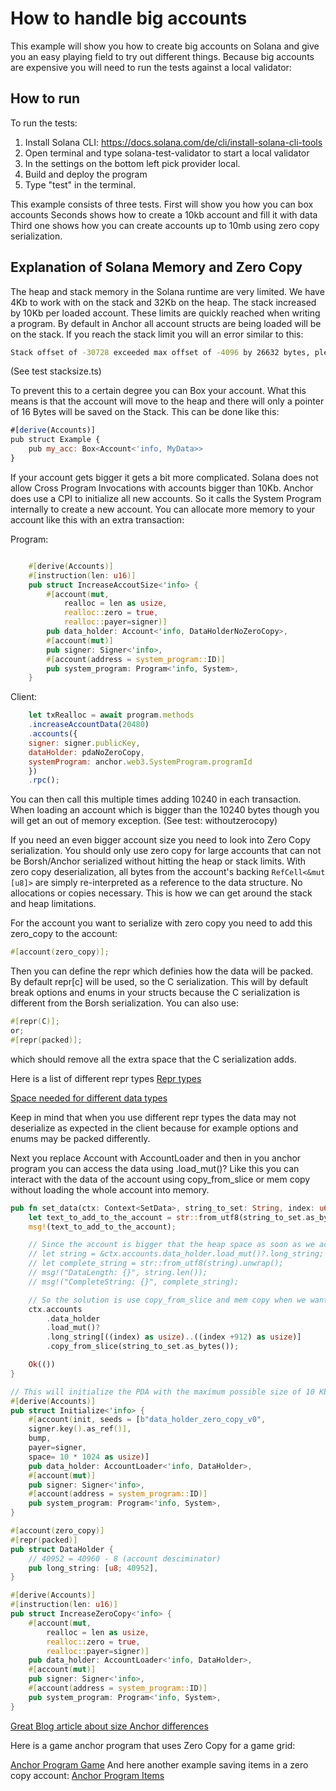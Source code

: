 # How to handle big accounts

This example will show you how to create big accounts on Solana and give you an easy playing field to try out different things.
Because big accounts are expensive you will need to run the tests against a local validator:

## How to run

To run the tests:

1. Install Solana CLI: https://docs.solana.com/de/cli/install-solana-cli-tools
2. Open terminal and type solana-test-validator to start a local validator
3. In the settings on the bottom left pick provider local.
4. Build and deploy the program
5. Type "test" in the terminal.

This example consists of three tests.
First will show you how you can box accounts
Seconds shows how to create a 10kb account and fill it with data
Third one shows how you can create accounts up to 10mb using zero copy serialization.

## Explanation of Solana Memory and Zero Copy

The heap and stack memory in the Solana runtime are very limited. We have 4Kb to work with on the stack and 32Kb on the heap.
The stack increased by 10Kb per loaded account. These limits are quickly reached when writing a program.
By default in Anchor all account structs are being loaded will be on the stack. If you reach the stack limit you will an error similar to this:

```sh
Stack offset of -30728 exceeded max offset of -4096 by 26632 bytes, please minimize large stack variables
```

(See test stacksize.ts)

To prevent this to a certain degree you can Box your account. What this means is that the account will move to the heap and there will only a pointer of 16 Bytes will be saved on the Stack.
This can be done like this:

```js
#[derive(Accounts)]
pub struct Example {
    pub my_acc: Box<Account<'info, MyData>>
}
```

If your account gets bigger it gets a bit more complicated. Solana does not allow Cross Program Invocations with accounts bigger than 10Kb.
Anchor does use a CPI to initialize all new accounts. So it calls the System Program internally to create a new account.
You can allocate more memory to your account like this with an extra transaction:

Program:
```rs

    #[derive(Accounts)]
    #[instruction(len: u16)]
    pub struct IncreaseAccoutSize<'info> {
        #[account(mut,
            realloc = len as usize,
            realloc::zero = true,
            realloc::payer=signer)]
        pub data_holder: Account<'info, DataHolderNoZeroCopy>,
        #[account(mut)]
        pub signer: Signer<'info>,
        #[account(address = system_program::ID)]
        pub system_program: Program<'info, System>,
    }
```
Client:
```js
    let txRealloc = await program.methods
    .increaseAccountData(20480)
    .accounts({
    signer: signer.publicKey,
    dataHolder: pdaNoZeroCopy,
    systemProgram: anchor.web3.SystemProgram.programId
    })
    .rpc();
```

You can then call this multiple times adding 10240 in each transaction.
When loading an account which is bigger than the 10240 bytes though you will get an out of memory exception.
(See test: withoutzerocopy)

If you need an even bigger account size you need to look into Zero Copy serialization.
You should only use zero copy for large accounts that can not be Borsh/Anchor serialized without hitting the heap or stack limits.
With zero copy deserialization, all bytes from the account's backing `RefCell<&mut [u8]>` are simply re-interpreted as a reference to the data structure. No allocations or copies necessary. This is how we can get around the stack and heap limitations.

For the account you want to serialize with zero copy you need to add this zero_copy to the account:

```rs
#[account(zero_copy)];
```

Then you can define the repr which definies how the data will be packed. By default repr[c] will be used, so the C serialization.
This will by default break options and enums in your structs because the C serialization is different from the Borsh serialization.
You can also use:

```rs
#[repr(C)];
or;
#[repr(packed)];
```

which should remove all the extra space that the C serialization adds.

Here is a list of different repr types 
[Repr types](https://doc.rust-lang.org/nomicon/other-reprs.html)

[Space needed for different data types](https://book.anchor-lang.com/anchor_references/space.html)

Keep in mind that when you use different repr types the data may not deserialize as expected in the client because for example options and enums may be packed differently.

Next you replace Account with AccountLoader and then in you anchor program you can access the data using .load_mut()?
Like this you can interact with the data of the account using copy_from_slice or mem copy without loading the whole account into memory.

```rs
pub fn set_data(ctx: Context<SetData>, string_to_set: String, index: u64) -> Result<()> {
    let text_to_add_to_the_account = str::from_utf8(string_to_set.as_bytes()).unwrap();
    msg!(text_to_add_to_the_account);

    // Since the account is bigger that the heap space as soon as we access the whole account we will get a out of memory error
    // let string = &ctx.accounts.data_holder.load_mut()?.long_string;
    // let complete_string = str::from_utf8(string).unwrap();
    // msg!("DataLength: {}", string.len());
    // msg!("CompleteString: {}", complete_string);

    // So the solution is use copy_from_slice and mem copy when we want to access data in the big account
    ctx.accounts
        .data_holder
        .load_mut()?
        .long_string[((index) as usize)..((index +912) as usize)]
        .copy_from_slice(string_to_set.as_bytes());

    Ok(())
}

// This will initialize the PDA with the maximum possible size of 10 Kb
#[derive(Accounts)]
pub struct Initialize<'info> {
    #[account(init, seeds = [b"data_holder_zero_copy_v0",
    signer.key().as_ref()],
    bump,
    payer=signer,
    space= 10 * 1024 as usize)]
    pub data_holder: AccountLoader<'info, DataHolder>,
    #[account(mut)]
    pub signer: Signer<'info>,
    #[account(address = system_program::ID)]
    pub system_program: Program<'info, System>,
}

#[account(zero_copy)]
#[repr(packed)]
pub struct DataHolder {
    // 40952 = 40960 - 8 (account desciminator)
    pub long_string: [u8; 40952],
}

#[derive(Accounts)]
#[instruction(len: u16)]
pub struct IncreaseZeroCopy<'info> {
    #[account(mut,
        realloc = len as usize,
        realloc::zero = true,
        realloc::payer=signer)]
    pub data_holder: AccountLoader<'info, DataHolder>,
    #[account(mut)]
    pub signer: Signer<'info>,
    #[account(address = system_program::ID)]
    pub system_program: Program<'info, System>,
}
```

[Great Blog article about size Anchor differences](https://www.sec3.dev/blog/all-about-anchor-account-size)

Here is a game anchor program that uses Zero Copy for a game grid:

[Anchor Program Game](https://github.com/Woody4618/SolPlay_Unity_SDK/blob/main/Assets/SolPlay/Examples/SolHunter/AnchorProgram/src/state/game.rs)
And here another example saving items in a zero copy account:
[Anchor Program Items](https://github.com/coral-xyz/anchor/issues/651)
